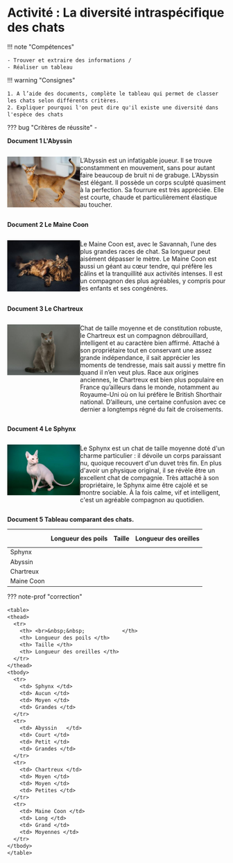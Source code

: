 # Activité : La diversité intraspécifique des chats

!!! note "Compétences"

    - Trouver et extraire des informations / 
    - Réaliser un tableau 

!!! warning "Consignes"

    1. A l’aide des documents, complète le tableau qui permet de classer les chats selon différents critères.
    2. Expliquer pourquoi l'on peut dire qu'il existe une diversité dans l'espèce des chats

    
??? bug "Critères de réussite"
    - 


**Document 1 L'Abyssin**

<div markdown style="display:flex; flex-direction:row;">

<div markdown style="display:flex; flex: 1 1 0; flex-direction:column;">

![](pictures/abyssin.png)

</div>
<div markdown style="display:flex; flex: 2 1 0; flex-direction:column;">

L’Abyssin est un infatigable joueur. Il se trouve constamment en mouvement, sans pour autant faire beaucoup de bruit ni de grabuge. L’Abyssin est élégant. Il possède un corps sculpté quasiment à la perfection. Sa fourrure est très appréciée. Elle est courte, chaude et particulièrement élastique au toucher.

</div>
</div>

**Document 2 Le Maine Coon**

<div markdown style="display:flex; flex-direction:row;">

<div markdown style="display:flex; flex: 1 1 0; flex-direction:column;">

![](pictures/mainecoon.png)

</div>
<div markdown style="display:flex; flex: 2 1 0; flex-direction:column;">

Le Maine Coon est, avec le Savannah, l’une des plus grandes races de chat. Sa longueur peut aisément dépasser le mètre. Le Maine Coon est aussi un géant au cœur tendre, qui préfère les câlins et la tranquillité aux activités intenses. Il est un compagnon des plus agréables, y compris pour les enfants et ses congénères.

</div>
</div>

**Document 3 Le Chartreux**

<div markdown style="display:flex; flex-direction:row;">

<div markdown style="display:flex; flex: 1 1 0; flex-direction:column;">



![](pictures/chartreux.png)

</div>

<div markdown style="display:flex; flex: 2 1 0; flex-direction:column;">

Chat de taille moyenne et de constitution robuste, le Chartreux est un compagnon débrouillard, intelligent et au caractère bien affirmé. Attaché à son propriétaire tout en conservant une assez grande indépendance, il sait apprécier les moments de tendresse, mais sait aussi y mettre fin quand il n’en veut plus.
Race aux origines anciennes, le Chartreux est bien plus populaire en France qu’ailleurs dans le monde, notamment au Royaume-Uni où on lui préfère le British Shorthair national. D’ailleurs, une certaine confusion avec ce dernier a longtemps régné du fait de croisements.


</div>
</div>

**Document 4 Le Sphynx**

<div markdown style="display:flex; flex-direction:row;">

<div markdown style="display:flex; flex: 1 1 0; flex-direction:column;">

![](pictures/sphynx.png)


</div>

<div markdown style="display:flex; flex: 2 1 0; flex-direction:column;">

Le Sphynx est un chat de taille moyenne doté d'un charme particulier : il dévoile un corps paraissant nu, quoique recouvert d'un duvet très fin. En plus d'avoir un physique original, il se révèle être un excellent chat de compagnie. Très attaché à son propriétaire, le Sphynx aime être cajolé et se montre sociable. À la fois calme, vif et intelligent, c'est un agréable compagnon au quotidien.

</div>
</div>


**Document 5 Tableau comparant des chats.**

<table>
<thead>
  <tr>
    <th> <br>&nbsp;&nbsp;			 </th>
    <th> Longueur des poils </th>
    <th> Taille </th>
    <th> Longueur des oreilles </th>
  </tr>
</thead>
<tbody>
  <tr>
    <td> Sphynx </td>
    <td>  </td>
    <td>  </td>
    <td>  </td>
  </tr>
  <tr>
    <td> Abyssin   </td>
    <td>  </td>
    <td>  </td>
    <td>  </td>
  </tr>
  <tr>
    <td> Chartreux </td>
    <td>  </td>
    <td>  </td>
    <td>  </td>
  </tr>
  <tr>
    <td> Maine Coon </td>
    <td>  </td>
    <td> 	 </td>
    <td>  </td>
  </tr>
</tbody>
</table>


??? note-prof "correction"

    <table>
    <thead>
      <tr>
        <th> <br>&nbsp;&nbsp;			 </th>
        <th> Longueur des poils </th>
        <th> Taille </th>
        <th> Longueur des oreilles </th>
      </tr>
    </thead>
    <tbody>
      <tr>
        <td> Sphynx </td>
        <td> Aucun </td>
        <td> Moyen </td>
        <td> Grandes </td>
      </tr>
      <tr>
        <td> Abyssin   </td>
        <td> Court </td>
        <td> Petit </td>
        <td> Grandes </td>
      </tr>
      <tr>
        <td> Chartreux </td>
        <td> Moyen </td>
        <td> Moyen </td>
        <td> Petites </td>
      </tr>
      <tr>
        <td> Maine Coon </td>
        <td> Long </td>
        <td> Grand </td>
        <td> Moyennes </td>
      </tr>
    </tbody>
    </table>